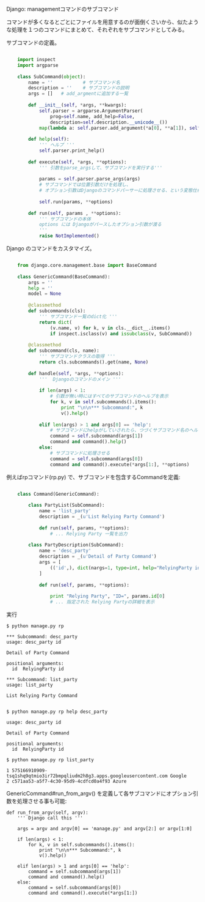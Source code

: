 Django: managementコマンドのサブコマンド

コマンドが多くなるとごとにファイルを用意するのが面倒くさいから、似たような処理を１つのコマンドにまとめて、それぞれをサブコマンドとしてみる。

サブコマンドの定義。

```py

    import inspect
    import argparse
    
    class SubCommand(object):
        name = ''           # サブコマンド名
        description = ''    # サブコマンドの説明
        args = []   # add_argmentに追加する一覧
    
        def __init__(self, *args, **kwargs):
            self.parser = argparse.ArgumentParser(
                prog=self.name, add_help=False,
                description=self.description.__unicode__())
            map(lambda a: self.parser.add_argument(*a[0], **a[1]), self.args)
    
        def help(self):
            ''' ヘルプ '''
            self.parser.print_help()
    
        def execute(self, *args, **options):
            ''' 引数をparse_argsして、サブコマンドを実行する'''
            
            params = self.parser.parse_args(args)
            # サブコマンドでは位置引数だけを処理し、
            # オプション引数はDjangoのコマンドパーサーに処理させる、という変態仕様
            
            self.run(params, **options)
                
        def run(self, params , **options):
            ''' サブコマンドの本体 
            options には Djangoがパースしたオプション引数が渡る
            '''
            raise NotImplemented()
```

Django のコマンドをカスタマイズ。

```py

    from django.core.management.base import BaseCommand
    
    class GenericCommand(BaseCommand):
        args = ''
        help = ''
        model = None
       
        @classmethod
        def subcommands(cls):
            ''' サブコマンド一覧のdict化 '''
            return dict(
                (v.name, v) for k, v in cls.__dict__.items()
                if inspect.isclass(v) and issubclass(v, SubCommand))
    
        @classmethod
        def subcommand(cls, name):
            ''' サブコマンドクラスの取得 '''
            return cls.subcommands().get(name, None)
    
        def handle(self, *args, **options):
            '''  Djangoのコマンドのメイン '''
    
            if len(args) < 1:
                # 引数が無い時にはすべてのサブコマンドのヘルプを表示
                for k, v in self.subcommands().items():
                    print "\n\n*** Subcommand:", k
                    v().help()
    
            elif len(args) > 1 and args[0] == 'help':
                # サブコマンドにhelpがしていされたら、つづくサブコマンド名のヘルプ
                command = self.subcommand(args[1])
                command and command().help()        
            else:
                # サブコマンドに処理させる
                command = self.subcommand(args[0])
                command and command().execute(*args[1:], **options)
```


例えばrpコマンド(rp.py) で、サブコマンドを包含するCommandを定義:

```py

    class Command(GenericCommand):
    
        class PartyList(SubCommand):
            name = 'list_party'
            description = _(u'List Relying Party Command')
    
            def run(self, params, **options):
                # ... Relying Party 一覧を出力
        
        class PartyDescription(SubCommand):
            name = 'desc_party'
            description = _(u'Detail of Party Command')
            args = [
                (('id',), dict(nargs=1, type=int, help="RelyingParty id")),
            ]
    
            def run(self, params, **options):
    
                print "Relying Party", "ID=", params.id[0]            
                # ... 指定された Relying Partyの詳細を表示
```


実行

    $ python manage.py rp
    
    *** Subcommand: desc_party
    usage: desc_party id
    
    Detail of Party Command
    
    positional arguments:
      id  RelyingParty id
    
    *** Subcommand: list_party
    usage: list_party
    
    List Relying Party Command
    
    
    $ python manage.py rp help desc_party

    usage: desc_party id
    
    Detail of Party Command
    
    positional arguments:
      id  RelyingParty id        
     
    $ python manage.py rp list_party
    
    1 575166910909-tsq1shq9qtmio3ir72bmpqliudm2h8g3.apps.googleusercontent.com Google
    2 c571aa53-a5f7-4c30-95d9-4cdfcd0a4f93 Azure      
    

GenericCommand#run_from_argv() を定義して各サブコマンドにオプション引数を処理させる事も可能:  
    

    def run_from_argv(self, argv):
        ''' Django call this '''

        args = argv and argv[0] == 'manage.py' and argv[2:] or argv[1:0]

        if len(args) < 1:
            for k, v in self.subcommands().items():
                print "\n\n*** Subcommand:", k
                v().help()

        elif len(args) > 1 and args[0] == 'help':
            command = self.subcommand(args[1])
            command and command().help()
        else: 
            command = self.subcommand(args[0])
            command and command().execute(*args[1:])    
                
